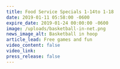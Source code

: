 ```yaml
---
title: Food Service Specials 1-14to 1-18
date: 2019-01-11 05:58:00 -0600
expire_date: 2019-01-24 00:00:00 -0600
image: /uploads/basketball-in-net.png
news_image_alt: Basketball in hoop
article_lead: Free games and fun
video_content: false
video_link:
press_release: false
---
```

